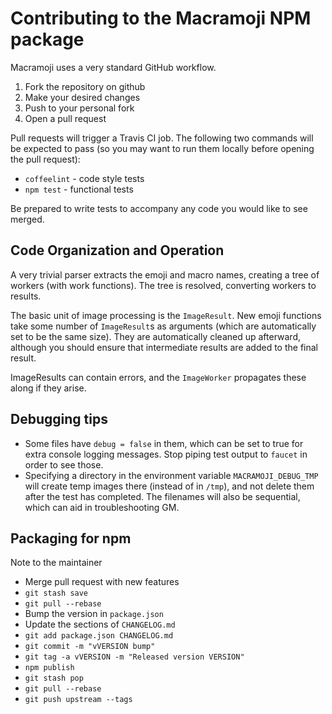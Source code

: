 # Contributing to the Macramoji NPM package

Macramoji uses a very standard GitHub workflow.

1. Fork the repository on github
2. Make your desired changes
3. Push to your personal fork
4. Open a pull request

Pull requests will trigger a Travis CI job.  The following two commands will be expected to pass (so you may want to run them locally before opening the pull request):

 * `coffeelint` - code style tests
 * `npm test` - functional tests

Be prepared to write tests to accompany any code you would like to see merged.


## Code Organization and Operation

A very trivial parser extracts the emoji and macro names, creating a tree of workers (with work functions).  The tree is resolved, converting workers to results.

The basic unit of image processing is the `ImageResult`.  New emoji functions take some number of `ImageResult`s as arguments (which are automatically set to be the same size).  They are automatically cleaned up afterward, although you should ensure that intermediate results are added to the final result.

ImageResults can contain errors, and the `ImageWorker` propagates these along if they arise.


## Debugging tips

* Some files have `debug = false` in them, which can be set to true for extra console logging messages.  Stop piping test output to `faucet` in order to see those.
* Specifying a directory in the environment variable `MACRAMOJI_DEBUG_TMP` will create temp images there (instead of in `/tmp`), and not delete them after the test has completed.  The filenames will also be sequential, which can aid in troubleshooting GM.


## Packaging for npm

Note to the maintainer

* Merge pull request with new features
* `git stash save`
* `git pull --rebase`
* Bump the version in `package.json`
* Update the sections of `CHANGELOG.md`
* `git add package.json CHANGELOG.md`
* `git commit -m "vVERSION bump"`
* `git tag -a vVERSION -m "Released version VERSION"`
* `npm publish`
* `git stash pop`
* `git pull --rebase`
* `git push upstream --tags`
